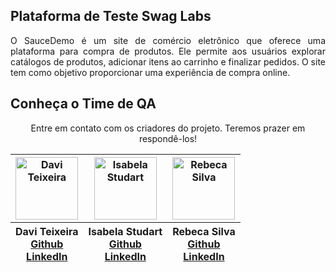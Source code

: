 ## Plataforma de Teste Swag Labs
<p align=center></p>
<div align=justify>
    <p>O SauceDemo é um site de comércio eletrônico que oferece uma plataforma para compra de produtos. Ele permite aos usuários explorar catálogos de produtos, adicionar itens ao carrinho e finalizar pedidos. O site tem como objetivo proporcionar uma experiência de compra online.
</p>
    
## Conheça o Time de QA 
<p align=center>Entre em contato com os criadores do projeto. Teremos prazer em respondê-los!</p>
<div align=center>
    <table>
      <thead>
        <tr>
          <th><img src="https://ik.imagekit.io/zc68f3m83/3.png?updatedAt=1695653273148" width=100 height=100 alt="Davi Teixeira" ></th>
          <th><img src="https://ik.imagekit.io/zc68f3m83/1.png?updatedAt=1695653273179" width=100 height=100 alt="Isabela Studart" ></th>
          <th><img src="https://ik.imagekit.io/zc68f3m83/2.png?updatedAt=1695653272901" width=100 height=100 alt="Rebeca Silva" ></th>
        </tr>
        <tr>
          <th>
            Davi Teixeira<br>
            <a href='https://github.com/daviteixeira-btm' target="_blank" rel=noreferrer>Github</a><br>
            <a href='https://www.linkedin.com/in/daviteixeira-me/' target="_blank" rel=noreferrer>LinkedIn</a>
          </th>
          <th>
           Isabela Studart<br>
            <a href= 'https://github.com/Istudart' target="_blank" rel=noreferrer>Github</a><br>
            <a href='https://www.linkedin.com/in/isabelastudart/' target="_blank" rel=noreferrer>LinkedIn</a>
          </th>
          <th>
           Rebeca Silva<br>
            <a href='https://github.com/rebecasantana' target="_blank" rel=noreferrer>Github</a><br>
            <a href='https://www.linkedin.com/in/rebecasantana/' target="_blank" rel=noreferrer>LinkedIn</a>
          </th>
         
